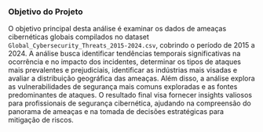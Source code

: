 ### Objetivo do Projeto

O objetivo principal desta análise é examinar os dados de ameaças cibernéticas globais compilados no dataset `Global_Cybersecurity_Threats_2015-2024.csv`, cobrindo o período de 2015 a 2024. A análise busca identificar tendências temporais significativas na ocorrência e no impacto dos incidentes, determinar os tipos de ataques mais prevalentes e prejudiciais, identificar as indústrias mais visadas e avaliar a distribuição geográfica das ameaças. Além disso, a análise explora as vulnerabilidades de segurança mais comuns exploradas e as fontes predominantes de ataques. O resultado final visa fornecer insights valiosos para profissionais de segurança cibernética, ajudando na compreensão do panorama de ameaças e na tomada de decisões estratégicas para mitigação de riscos.

